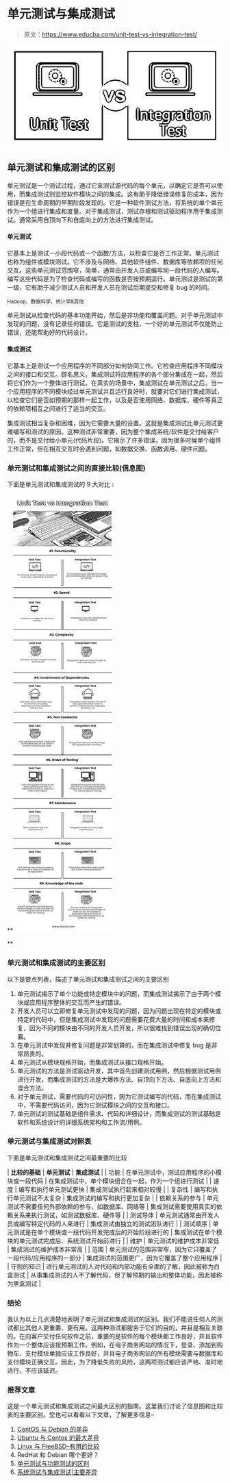 # 单元测试与集成测试

> 原文：<https://www.educba.com/unit-test-vs-integration-test/>

![Unit-Test-vs-Integration-Test​](img/959c17575f0e21268ed7e26bef343905.png)



## 单元测试和集成测试的区别

单元测试是一个测试过程，通过它来测试源代码的每个单元，以确定它是否可以使用，而集成测试则监控软件模块之间的集成。这有助于降低错误修复的成本，因为错误是在生命周期的早期阶段发现的。它是一种软件测试方法，将系统的单个单元作为一个组进行集成和度量。对于集成测试，测试存根和测试驱动程序用于集成测试。通常采用自顶向下和自底向上的方法进行集成测试。

#### 单元测试

它基本上是测试一小段代码或一个函数/方法，以检查它是否工作正常。单元测试也称为组件或模块测试。它不涉及与网络、其他软件组件、数据库等依赖项的任何交互。这些单元测试范围窄，简单，通常由开发人员或编写同一段代码的人编写。编写这些代码是为了检查代码或编写的函数是否按预期运行。单元测试是测试的第一级，它有助于减少测试人员和开发人员在测试后期提交和修复 bug 的时间。

<small>Hadoop、数据科学、统计学&其他</small>

单元测试从检查代码的基本功能开始，然后是非功能和覆盖问题。对于单元测试中发现的问题，没有记录任何错误。它是测试的支柱，一个好的单元测试不仅能防止错误，还能帮助好的代码设计。

#### 集成测试

它基本上是测试一个应用程序的不同部分如何协同工作。它检查应用程序不同模块之间的接口和交互。顾名思义，集成测试将应用程序的各个部分集成在一起，然后将它们作为一个整体进行测试。在真实的场景中，集成测试在单元测试之后。当一个应用程序的不同模块经过单元测试并且运行良好时，就要对它们进行集成测试，以检查它们是否如预期的那样一起工作，以及是否使用网络、数据库、硬件等真正的依赖项相互之间进行了适当的交互。

集成测试相当复杂和困难，因为它需要大量的设置。这就是集成测试比单元测试更难编写和测试的原因。这种测试非常重要，因为整个集成系统/软件是交付给客户的，而不是交付给小单元(代码片段)。它揭示了许多错误，因为很多时候单个组件工作正常，但在相互交互时会遇到问题，如数据交换、函数调用、硬件问题。

### 单元测试和集成测试之间的直接比较(信息图)

下面是单元测试和集成测试的 9 大对比 **:**

**![Unit-Test-vs-Integration-Test-info](img/00c8a056f7fea4396197f3f3f9f02b7c.png)

** 

### 单元测试和集成测试的主要区别

以下是要点列表，描述了单元测试和集成测试之间的主要区别

1.  单元测试揭示了单个功能或特定模块中的问题，而集成测试揭示了由于两个模块或应用程序整体的交互而产生的错误。
2.  开发人员可以立即修复单元测试中发现的问题，因为问题出现在特定的模块或特定的代码中，但是集成测试中发现的问题需要花费大量的时间和成本来修复，因为不同的模块由不同的开发人员开发，所以很难找到错误出现的确切位置。
3.  在单元测试中发现并修复问题是非常划算的，而在集成测试中修复 bug 是非常昂贵的。
4.  单元测试从模块规格开始，而集成测试从接口规格开始。
5.  单元测试的方法是测试驱动开发，其中首先创建测试用例，然后根据测试用例进行开发，而集成测试的方法是大爆炸方法、自顶向下方法、自底向上方法和混合方法。
6.  对于单元测试，需要代码的可访问性，因为它测试编写的代码，而在集成测试中，不需要代码访问，因为它测试模块之间的交互和接口。
7.  单元测试的测试基础是组件需求、代码和详细设计，而集成测试的测试基础是软件和系统设计的详细系统架构和工作流/用例。

### 单元测试与集成测试对照表

下面是单元测试和集成测试之间最重要的比较

| **比较的基础** | **单元测试** | **集成测试** |
| 功能 | 在单元测试中，测试应用程序的小模块或一段代码 | 在集成测试中，单个模块组合在一起，作为一个组进行测试 |
| 速度 | 编写和执行单元测试更快 | 集成测试执行起来相对较慢 |
| 复杂性 | 编写和执行单元测试不太复杂 | 集成测试的编写和执行更加复杂 |
| 依赖关系的参与 | 单元测试不需要任何外部依赖的参与，如数据库、网络等 | 集成测试需要使用真实的依赖关系来执行测试，如测试数据库、硬件等 |
| 测试导体 | 单元测试通常由开发人员或编写特定代码的人来进行 | 集成测试由独立的测试团队进行 |
| 测试顺序 | 单元测试是在单个模块或一段代码开发完成后的开始阶段进行的 | 集成测试在单个模块的单元测试完成后、系统测试开始前进行 |
| 维护 | 单元测试的维护成本非常低 | 集成测试的维护成本非常高 |
| 范围 | 单元测试的范围非常窄，因为它只覆盖了一段代码/应用程序的一部分 | 集成测试的范围更广，因为它覆盖了整个应用程序 |
| 守则的知识 | 进行单元测试的人对代码和内部功能有全面的了解，因此被称为白盒测试 | 从事集成测试的人不了解代码，但了解预期的输出和整体功能，因此被称为黑盒测试 |

### 结论

我认为以上几点清楚地表明了单元测试和集成测试的区别。我们不能说任何人的测试都比其他人更重要、更有用。这两种测试都服务于它们的目的，并且是相互关联的。在向客户交付任何软件之前，重要的是软件的每个模块都工作良好，并且软件作为一个整体应该按预期工作。例如，在电子商务网站的情况下，登录、添加到购物车、支付模块单独应该工作良好，并且电子商务网站的所有模块需要与数据库和支付模块正确交互。因此，为了降低失败的风险，这两项测试都应该严格、准时地进行，不应该延迟。

### 推荐文章

这是一个单元测试和集成测试之间最大区别的指南。这里我们讨论了信息图和比较表的主要区别。您也可以看看以下文章，了解更多信息–

1.  [CentOS 与 Debian 的差异](https://www.educba.com/centos-vs-debian/)
2.  [Ubuntu 与 Centos 的最大差异](https://www.educba.com/centos-vs-ubuntu/)
3.  [Linux 与 FreeBSD–有用的比较](https://www.educba.com/linux-vs-freebsd/)
4.  RedHat 和 Debian 哪个更好？
5.  [单元测试与功能测试的区别](https://www.educba.com/unit-test-vs-functional-test/)
6.  [系统测试与集成测试|主要差异](https://www.educba.com/system-testing-vs-integration-testing/)





